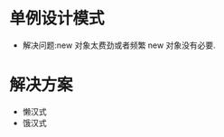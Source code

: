 <!--
 * @Author: Weidows
 * @Date: 2020-09-29 00:13:20
 * @LastEditors: Weidows
 * @LastEditTime: 2020-09-29 17:16:28
 * @FilePath: \Weidows\Java\src\main\java\design\singleton\README.md
-->
# 单例设计模式

- 解决问题:new 对象太费劲或者频繁 new 对象没有必要.

# 解决方案

- 懒汉式
- 饿汉式
